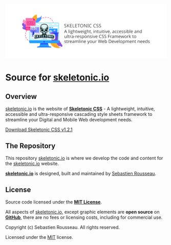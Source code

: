 ![alt text][logo]

[logo]: ./source/assets/images/image-icon/skeletonic-banner.min.svg "Skeletonic Banner"

# Source for [skeletonic.io](https://skeletonic.io)

## Overview


[skeletonic.io](https://skeletonic.io) is the website of **[Skeletonic CSS](https://github.com/sebastienrousseau/skeletonic)** - A lightweight, intuitive, accessible and ultra-responsive cascading style sheets framework to streamline your Digital and Mobile Web development needs.

[Download Skeletonic CSS v1.2.1](https://github.com/sebastienrousseau/skeletonic/archive/v1.2.1.zip)

## The Repository

This repository [skeletonic.io](https://github.com/sebastienrousseau/skeletonic.io) is where we develop the code and content for the [skeletonic.io](https://skeletonic.io) website.

**[skeletonic.io](https://github.com/sebastienrousseau/skeletonic.io)** is designed, built and maintained by [Sebastien Rousseau](https://github.com/sebastienrousseau). 

## License

Source code licensed under the **[MIT License](https://opensource.org/licenses/MIT)**. 

All aspects of [skeletonic.io](https://skeletonic.io), except graphic elements are **open source** on **[GitHub](https://github.com/sebastienrousseau/skeletonic.io/)**, there are no fees or licensing costs, including for commercial use.

Copyright (c) Sebastien Rousseau. All rights reserved.

Licensed under the [MIT](LICENSE) license.